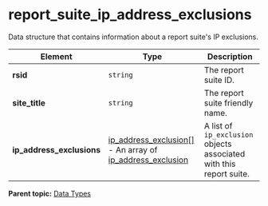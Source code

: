 # report_suite_ip_address_exclusions

Data structure that contains information about a report suite's IP exclusions.

|Element|Type|Description|
|-------|----|-----------|
| **rsid** | `string` | The report suite ID. |
| **site_title** | `string` | The report suite friendly name. |
| **ip_address_exclusions** | [ip_address_exclusion[]](r_ip_address_exclusion_array.md#) - An array of [ip_address_exclusion](r_ip_address_exclusion.md#) | A list of `ip_exclusion` objects associated with this report suite. |

**Parent topic:** [Data Types](../data_types/c_datatypes.md)

